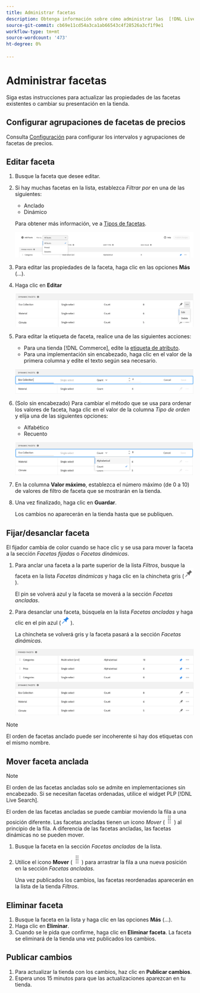 ```yaml
---
title: Administrar facetas
description: Obtenga información sobre cómo administrar las  [!DNL Live Search] facetas existentes.
source-git-commit: cb69e11cd54a3ca1ab66543c4f28526a3cf1f9e1
workflow-type: tm+mt
source-wordcount: '473'
ht-degree: 0%

---
```


# Administrar facetas

Siga estas instrucciones para actualizar las propiedades de las facetas existentes o cambiar su presentación en la tienda.

## Configurar agrupaciones de facetas de precios

Consulta [Configuración](settings.md) para configurar los intervalos y agrupaciones de facetas de precios.

## Editar faceta

1. Busque la faceta que desee editar.
1. Si hay muchas facetas en la lista, establezca *Filtrar por* en una de las siguientes:

   * Anclado
   * Dinámico

   Para obtener más información, ve a [Tipos de facetas](facets-type.md).

   ![Facetas de filtro](assets/facets-filter-by-cropped.png)

1. Para editar las propiedades de la faceta, haga clic en las opciones **Más** (...).
1. Haga clic en **Editar**

   ![Editar opciones](assets/facet-edit-menu.png)

1. Para editar la etiqueta de faceta, realice una de las siguientes acciones:

   * Para una tienda [!DNL Commerce], edite la [etiqueta de atributo](https://experienceleague.adobe.com/docs/commerce-admin/catalog/product-attributes/product-attributes.html?lang=es).
   * Para una implementación sin encabezado, haga clic en el valor de la primera columna y edite el texto según sea necesario.

   ![Editar etiqueta](assets/facet-edit-label.png)

1. (Solo sin encabezado) Para cambiar el método que se usa para ordenar los valores de faceta, haga clic en el valor de la columna *Tipo de orden* y elija una de las siguientes opciones:

   * Alfabético
   * Recuento

   ![Editar recuento](assets/facets-edit-count.png)

1. En la columna **Valor máximo**, establezca el número máximo (de 0 a 10) de valores de filtro de faceta que se mostrarán en la tienda.
1. Una vez finalizado, haga clic en **Guardar**.

   Los cambios no aparecerán en la tienda hasta que se publiquen.

## Fijar/desanclar faceta

El fijador cambia de color cuando se hace clic y se usa para mover la faceta a la sección *Facetas fijadas* o *Facetas dinámicas*.

1. Para anclar una faceta a la parte superior de la lista *Filtros*, busque la faceta en la lista *Facetas dinámicas* y haga clic en la chincheta gris (![Selector de chincheta](assets/btn-pin-gray.png)).

   El pin se volverá azul y la faceta se moverá a la sección *Facetas ancladas*.

1. Para desanclar una faceta, búsquela en la lista *Facetas ancladas* y haga clic en el pin azul (![Selector de anclaje](assets/btn-pin-blue.png)).

   La chincheta se volverá gris y la faceta pasará a la sección *Facetas dinámicas*.

   ![Facetas ancladas y dinámicas](assets/facets-pinned-unpinned.png)

>[!NOTE]
>
>El orden de facetas anclado puede ser incoherente si hay dos etiquetas con el mismo nombre.

## Mover faceta anclada

>[!NOTE]
>
>El orden de las facetas ancladas solo se admite en implementaciones sin encabezado. Si se necesitan facetas ordenadas, utilice el widget PLP [!DNL Live Search].

El orden de las facetas ancladas se puede cambiar moviendo la fila a una posición diferente. Las facetas ancladas tienen un icono *Mover* (![Selector de movimiento](assets/btn-move.png)) al principio de la fila. A diferencia de las facetas ancladas, las facetas dinámicas no se pueden mover.

1. Busque la faceta en la sección *Facetas ancladas* de la lista.
1. Utilice el icono **Mover** (![Selector de movimiento](assets/btn-move.png)) para arrastrar la fila a una nueva posición en la sección *Facetas ancladas*.

   Una vez publicados los cambios, las facetas reordenadas aparecerán en la lista de la tienda *Filtros*.

## Eliminar faceta

1. Busque la faceta en la lista y haga clic en las opciones **Más** (...).
1. Haga clic en **Eliminar**.
1. Cuando se le pida que confirme, haga clic en **Eliminar faceta**.
La faceta se eliminará de la tienda una vez publicados los cambios.

## Publicar cambios

1. Para actualizar la tienda con los cambios, haz clic en **Publicar cambios**.
1. Espera unos 15 minutos para que las actualizaciones aparezcan en tu tienda.
